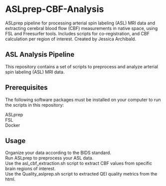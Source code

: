 # ASLprep-CBF-Analysis
ASLprep pipeline for processing arterial spin labeling (ASL) MRI data and extracting cerebral blood flow (CBF) measurements in native space, using FSL and Freesurfer tools. Includes scripts for co-registration, and CBF calculation per region of interest. Created by Jessica Archibald.

## ASL Analysis Pipeline
This repository contains a set of scripts to preprocess and analyze arterial spin labeling (ASL) MRI data.

## Prerequisites
The following software packages must be installed on your computer to run the scripts in this repository:

ASLprep<br>
FSL<br>
Docker<br>

## Usage

Organize your data according to the BIDS standard.<br>
Run ASLprep to preprocess your ASL data.<br>
Use the asl_cbf_extraction.sh script to extract CBF values from specific brain regions of interest.<br>
Use the Quality_aslprep.sh script to extracted QEI quality metrics from the html.<br>
